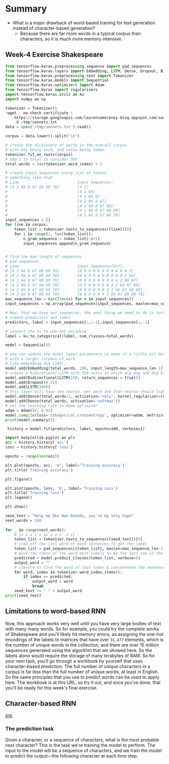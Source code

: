 # Summary 

- What is a major drawback of word-based training for text generation instead of character-based generation?
    + Because there are far more words in a typical corpus than characters, so it is much more memory intensive. 



## Week-4 Exercise Shakespeare


```python
from tensorflow.keras.preprocessing.sequence import pad_sequences
from tensorflow.keras.layers import Embedding, LSTM, Dense, Dropout, Bidirectional
from tensorflow.keras.preprocessing.text import Tokenizer
from tensorflow.keras.models import Sequential
from tensorflow.keras.optimizers import Adam
from tensorflow.keras import regularizers
import tensorflow.keras.utils as ku 
import numpy as np 
```

```python
tokenizer = Tokenizer()
!wget --no-check-certificate \
    https://storage.googleapis.com/laurencemoroney-blog.appspot.com/sonnets.txt \
    -O /tmp/sonnets.txt
data = open('/tmp/sonnets.txt').read()

corpus = data.lower().split("\n")

# create the dictionary of words in the overall corpus
# with key being word, and value being token 
tokenizer.fit_on_texts(corpus)
# add 1 to total to consider OOV
total_words = len(tokenizer.word_index) + 1

# create input sequences using list of tokens
# something like that
# Line                          Input Sequences:
# [4 2 66 8 67 68 69 70]        [4 2]
#                               [4 2 66]
#                               [4 2 66 8]
#                               [4 2 66 8 67]
#                               [4 2 66 8 67 68]
#                               [4 2 66 8 67 68 69]
#                               [4 2 66 8 67 68 70]
input_sequences = []
for line in corpus:
    token_list = tokenizer.texts_to_sequences([line])[0]
    for i in range(1, len(token_list)):
        n_gram_sequence = token_list[:i+1]
        input_sequences.append(n_gram_sequence)


# find the max length of sequences
# pad sequences 
# Line                          Input Sequences[X+Y]:
# [4 2 66 8 67 68 69 70]        [0 0 0 0 0 0 0 0 0 0 4 2]
# [4 2 66 8 67 68 69 70]        [0 0 0 0 0 0 0 0 0 4 2 66]
# [4 2 66 8 67 68 69 70]        [0 0 0 0 0 0 0 0 4 2 66 67]
# [4 2 66 8 67 68 69 70]        [0 0 0 0 0 0 0 4 2 66 67 68]
# [4 2 66 8 67 68 69 70]        [0 0 0 0 0 0 4 2 66 67 68 69]
# [4 2 66 8 67 68 69 70]        [0 0 0 0 0 4 2 66 67 68 69 70]
max_sequence_len = max([len(x) for x in input_sequences])
input_sequences = np.array(pad_sequences(input_sequences, maxlen=max_sequence_len, padding='pre'))

# Now, that we have our sequences, the next thing we need to do is turn them into x's and y's, our input values and their labels. When you think about it, now that the sentences are represented in this way, all we have to do is take all but the last character as the x and then use the last character as the y on our label. We do that like this, where for the first sequence, everything up to the four is our input and the two is our label. 
# create predictors and label
predictors, label = input_sequences[:,:-1],input_sequences[:,-1]

# convert the Ys to one-hot encoding
label = ku.to_categorical(label, num_classes=total_words)
```

```python
model = Sequential()

# you can update the model hyper-parameters to make it a little bit better 
# with a larger corpous of work
# like embedding dim (100), 
model.add(Embedding(total_words, 100, input_length=max_sequence_len-1))
# create a bidiretional LSTM with 150 units in which big dog and dog big both makes sense.
model.add(Bidirectional(LSTM(150, return_sequences = True)))
model.add(Dropout(0.2))
model.add(LSTM(100))
# This layer will have one neuron, per word and that neuron should light up when we predict a given word.
model.add(Dense(total_words/2, activation='relu', kernel_regularizer=regularizers.l2(0.01)))
model.add(Dense(total_words, activation='softmax'))
# set the learning rate to Adam optimizer
adam = Adam(lr, 0.01)
model.compile(loss='categorical_crossentropy', optimizer=adam, metrics=['accuracy'])
print(model.summary())
```

` history = model.fit(predictors, label, epochs=100, verbose=1)`

```python
import matplotlib.pyplot as plt
acc = history.history['acc']
loss = history.history['loss']

epochs = range(len(acc))

plt.plot(epochs, acc, 'b', label='Training accuracy')
plt.title('Training accuracy')

plt.figure()

plt.plot(epochs, loss, 'b', label='Training Loss')
plt.title('Training loss')
plt.legend()

plt.show()
```

```python
seed_text = "Help me Obi Wan Kenobi, you're my only hope"
next_words = 100
  
for _ in range(next_words):
    # [x x x x x xx x x x  x x]
    token_list = tokenizer.texts_to_sequences([seed_text])[0]
    # crop off the last word of each sentences to get the label
    token_list = pad_sequences([token_list], maxlen=max_sequence_len-1, padding='pre')
    # give the token of the word most likely to be the next one in the sequence
    predicted = model.predict_classes(token_list, verbose=0)
    output_word = ""
    # iterate to find the word of that token & concatenate the sentence
    for word, index in tokenizer.word_index.items():
        if index == predicted:
            output_word = word
            break
    seed_text += " " + output_word
print(seed_text)
```

## Limitations to word-based RNN

Now, this approach works very well until you have very large bodies of text with many many words. So for example, you could try the complete works of Shakespeare and you'll likely hit memory errors, as assigning the one-hot encodings of the labels to matrices that have over `31,477` elements, which is the number of unique words in the collection, and there are over 15 million sequences generated using the algorithm that we showed here. So the labels alone would require the storage of many terabytes of RAM. So for your next task, you'll go through a workbook by yourself that uses character-based prediction. The full number of unique characters in a corpus is far less than the full number of unique words, at least in English. So the same principles that you use to predict words can be used to apply here. The workbook is at this URL, so try it out, and once you've done, that you'll be ready for this week's final exercise.


## Character-based RNN
[link](https://github.com/tensorflow/docs/blob/master/site/en/tutorials/text/text_generation.ipynb)

### The prediction task
Given a character, or a sequence of characters, what is the most probable next character? This is the task we're training the model to perform. The input to the model will be a sequence of characters, and we train the model to predict the output—the following character at each time step.
